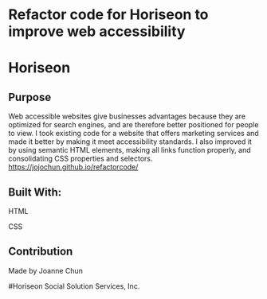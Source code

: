 # Refactor code for Horiseon to improve web accessibility

# Horiseon

## Purpose
Web accessible websites give businesses advantages because they are optimized for search engines,
and are therefore better positioned for people to view.
I took existing code for a website that offers marketing services and made it better by making it
meet accessibility standards. I also improved it by using semantic HTML elements, making all links function 
properly, and consolidating CSS properties and selectors.
https://jojochun.github.io/refactorcode/

## Built With:
HTML


CSS

## Contribution
Made by Joanne Chun

#Horiseon Social Solution Services, Inc. 
